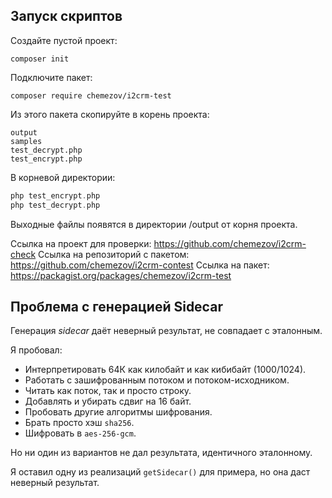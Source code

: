 ## Запуск скриптов

Создайте пустой проект:

```shell
composer init
```

Подключите пакет:

```shell
composer require chemezov/i2crm-test
```

Из этого пакета скопируйте в корень проекта:

```shell
output
samples
test_decrypt.php
test_encrypt.php
```

В корневой директории:

```php
php test_encrypt.php
php test_decrypt.php
```

Выходные файлы появятся в директории /output от корня проекта.

Ссылка на проект для проверки: https://github.com/chemezov/i2crm-check
Ссылка на репозиторий с пакетом: https://github.com/chemezov/i2crm-contest 
Ссылка на пакет: https://packagist.org/packages/chemezov/i2crm-test

## Проблема с генерацией Sidecar

Генерация *sidecar* даёт неверный результат, не совпадает с эталонным.

Я пробовал:
- Интерпретировать 64К как килобайт и как кибибайт (1000/1024).
- Работать с зашифрованным потоком и потоком-исходником.
- Читать как поток, так и просто строку.
- Добавлять и убирать сдвиг на 16 байт.
- Пробовать другие алгоритмы шифрования.
- Брать просто хэш `sha256`.
- Шифровать в `aes-256-gcm`.

Но ни один из вариантов не дал результата, идентичного эталонному.

Я оставил одну из реализаций `getSidecar()` для примера, но она даст неверный результат.
